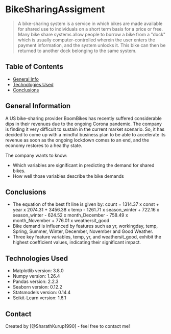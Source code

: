 # BikeSharingAssigment
> A bike-sharing system is a service in which bikes are made available for shared use to individuals on a short term basis for a price or free. Many bike share systems allow people to borrow a bike from a "dock" which is usually computer-controlled wherein the user enters the payment information, and the system unlocks it. This bike can then be returned to another dock belonging to the same system.


## Table of Contents
* [General Info](#general-information)
* [Technologies Used](#technologies-used)
* [Conclusions](#conclusions)


## General Information
 A US bike-sharing provider BoomBikes has recently suffered considerable dips in their revenues due to the ongoing Corona pandemic. The company is finding it very difficult to sustain in the current market scenario. So, it has decided to come up with a mindful business plan to be able to accelerate its revenue as soon as the ongoing lockdown comes to an end, and the economy restores to a healthy state.

   The company wants to know:
  * Which variables are significant in predicting the demand for shared bikes.
  * How well those variables describe the bike demands


## Conclusions
- The equation of the best fit line is given by:
 count = 1314.37 x const + year x 2074.31 + 3456.38 x temp - 1261.71 x season_winter + 722.16 x season_winter - 624.52 x month_December - 758.49 x month_November + 776.01 x weathersit_good
- Bike demand is influenced by features such as yr, workingday, temp, Spring, Summer, Winter, December, November and Good Weather.
- Three key feature variables, temp, yr, and weathersit_good, exhibit the highest coefficient values, indicating their significant impact.


<!-- You don't have to answer all the questions - just the ones relevant to your project. -->


## Technologies Used
- Matplotlib version: 3.8.0
- Numpy version: 1.26.4
- Pandas version: 2.2.3
- Seaborn version: 0.12.2
- Statsmodels version: 0.14.4
- Scikit-Learn version: 1.6.1



## Contact
Created by [@SharathKurup1990] - feel free to contact me!
